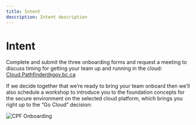 ```yaml
---
title: Intent
description: Intent description
---
```


# Intent
Complete and submit the three onboarding forms and request a meeting to discuss timing for getting your team up and running in the cloud: Cloud.Pathfinder@gov.bc.ca

If we decide together that we’re ready to bring your team onboard then we’ll also schedule a workshop to introduce you to the foundation concepts for the secure environment on the selected cloud platform, which brings you right up to the “Go Cloud” decision:

![CPF Onboarding](https://i.imgur.com/JA7osfp.jpg)